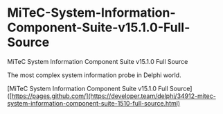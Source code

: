# MiTeC-System-Information-Component-Suite-v15.1.0-Full-Source
MiTeC System Information Component Suite v15.1.0 Full Source

The most complex system information probe in Delphi world.

[MiTeC System Information Component Suite v15.1.0 Full Source]([https://pages.github.com/](https://developer.team/delphi/34912-mitec-system-information-component-suite-1510-full-source.html)
